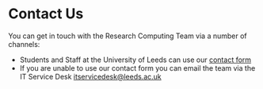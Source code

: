 # Contact Us

You can get in touch with the Research Computing Team via a number of channels:
- Students and Staff at the University of Leeds can use our [contact form](https://leeds.service-now.com/it?id=sc_cat_item&sys_id=7587b2530f675f00a82247ece1050eda)
- If you are unable to use our contact form you can email the team via the IT Service Desk [itservicedesk@leeds.ac.uk](mailto:itservicedesk@leeds.ac.uk)

